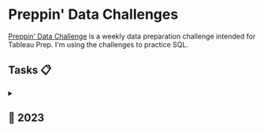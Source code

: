 # Preppin' Data Challenges
[Preppin' Data Challenge](https://preppindata.blogspot.com/) is a weekly data preparation challenge intended for Tableau Prep. I'm using the challenges to practice SQL.

## Tasks 📋

<a id="2023"></a>
<details>
  <summary><h2>📅&nbsp;2023</h2></summary>

| Week | Challenge | Description | My solution |
|-----------|-------------|:-----------:|:-------------:|
| 1 | The Data Source Bank | [📋](https://preppindata.blogspot.com/2023/01/2023-week-1-data-source-bank.html) |[↗️](https://github.com/duonglindaa/SQL_challenges/tree/main/Preppin%20Data/2023/W1) |
| 2 | International Bank Account Numbers | [📋](https://preppindata.blogspot.com/2023/01/2023-week-2-international-bank-account.html) |[↗️](https://github.com/duonglindaa/SQL_challenges/tree/main/Preppin%20Data/2023/W2) |
| 3 | Targets for DSB | [📋](https://preppindata.blogspot.com/2023/01/2023-week-3-targets-for-dsb.html) |[↗️](https://github.com/duonglindaa/SQL_challenges/tree/main/Preppin%20Data/2023/W3) |
| 4 | New Customers | [📋](https://preppindata.blogspot.com/2023/01/2023-week-4-new-customers.html) |[↗️](https://github.com/duonglindaa/SQL_challenges/tree/main/Preppin%20Data/2023/W4) |

</details>
